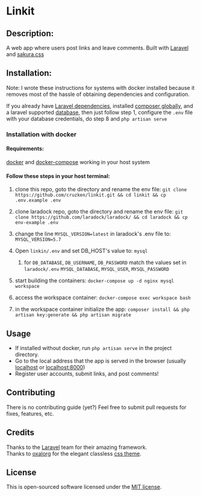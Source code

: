 # Linkit

## Description:
A web app where users post links and leave comments.  Built with [Laravel](http://www.laravel.com) and [sakura.css](https://github.com/oxalorg/sakura)

## Installation:
Note: I wrote these instructions for systems with docker installed because it removes most of the hassle of obtaining dependencies and configuration.

If you already have [Laravel dependencies](https://laravel.com/docs/5.6#server-requirements), installed [composer globally](https://getcomposer.org/doc/00-intro.md#globally), and a laravel supported [database](https://laravel.com/docs/5.6/database#introduction), 
then just follow step 1, configure the `.env` file with your database credentials, do step 8 and `php artisan serve`

### Installation with docker
#### Requirements:
[docker](https://docs.docker.com/install/) and [docker-compose](https://docs.docker.com/compose/install/) working in your host system

#### Follow these steps in your host terminal:
1. clone this repo, goto the directory and rename the env file: 
`git clone https://github.com/cruzken/linkit.git && cd linkit && cp .env.example .env`

1. clone laradock repo, goto the directory and rename the env file:
`git clone https://github.com/laradock/laradock/ && cd laradock && cp env-example .env`

1. change the line `MYSQL_VERSION=latest` in laradock's .env file to: `MYSQL_VERSION=5.7`

1. Open `linkin/.env` and set DB_HOST's value to:
`mysql`
    1. for `DB_DATABASE`, `DB_USERNAME`, `DB_PASSWORD` match the values set in `laradock/.env`
    `MYSQL_DATABASE`, `MYSQL_USER`, `MYSQL_PASSWORD`

1. start building the containers:
`docker-compose up -d nginx mysql workspace`

1. access the workspace container:
`docker-compose exec workspace bash`

1. in the workspace container initialize the app:
`composer install && php artisan key:generate && php artisan migrate`

## Usage
- If installed without docker, run `php artisan serve` in the project directory.
- Go to the local address that the app is served in the browser (usually [localhost]() or [localhost:8000]())
- Register user accounts, submit links, and post comments!

## Contributing
There is no contributing guide (yet?) Feel free to submit pull requests for fixes, features, etc.

## Credits
Thanks to the [Laravel](http://www.laravel.com) team for their amazing framework.  
Thanks to [oxalorg](https://github.com/oxalorg) for the elegant classless [css theme](https://github.com/oxalorg/sakura).

## License
This is open-sourced software licensed under the [MIT license](https://opensource.org/licenses/MIT).